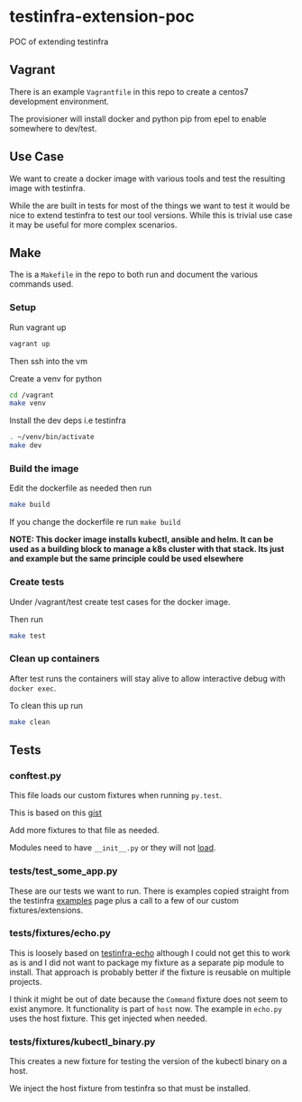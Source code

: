 # testinfra-extension-poc
POC of extending testinfra

## Vagrant

There is an example `Vagrantfile` in this repo to create a centos7 development environment.

The provisioner will install docker and python pip from epel to enable somewhere to dev/test.


## Use Case

We want to create a docker image with various tools and test the resulting image with testinfra.

While the are built in tests for most of the things we want to test it would be nice to extend testinfra to test our tool versions. While this is trivial use case it may be useful for more complex scenarios.

## Make

The is a `Makefile` in the repo to both run and document the various commands used.

### Setup

Run vagrant up

```bash
vagrant up
```

Then ssh into the vm

Create a venv for python

```bash
cd /vagrant
make venv
```

Install the dev deps i.e testinfra
```bash
. ~/venv/bin/activate
make dev
```

### Build the image

Edit the dockerfile as needed then run
```bash
make build
```

If you change the dockerfile re run `make build`

**NOTE: This docker image installs kubectl, ansible and helm. It can be used as a building block to manage a k8s cluster with that stack. Its just and example but the same principle could be used elsewhere**

### Create tests

Under /vagrant/test create test cases for the docker image.

Then run 

```bash
make test
```

### Clean up containers

After test runs the containers will stay alive to allow interactive debug with ```docker exec```.

To clean this up run 

```bash
make clean
```

## Tests

### conftest.py

This file loads our custom fixtures when running ```py.test```.

This is based on this [gist](https://gist.github.com/peterhurford/09f7dcda0ab04b95c026c60fa49c2a68#gistcomment-2371025)

Add more fixtures to that file as needed.

Modules need to have `__init__.py` or they will not [load](https://gist.github.com/peterhurford/09f7dcda0ab04b95c026c60fa49c2a68#gistcomment-2729443).

### tests/test_some_app.py

These are our tests we want to run. There is examples copied straight from the testinfra [examples](https://testinfra.readthedocs.io/en/latest/examples.html#parametrize-your-tests) page plus a call to a few of our custom fixtures/extensions.

### tests/fixtures/echo.py

This is loosely based on [testinfra-echo](https://github.com/philpep/testinfra-echo) although I could not get this to work as is and I did not want to package my fixture as a separate pip module to install. That approach is probably better if the fixture is reusable on multiple projects.

I think it might be out of date because the `Command` fixture does not seem to exist anymore. It functionality is part of `host` now. The example in `echo.py` uses the host fixture. This get injected when needed.


### tests/fixtures/kubectl_binary.py

This creates a new fixture for testing the version of the kubectl binary on a host.

We inject the host fixture from testinfra so that must be installed.

